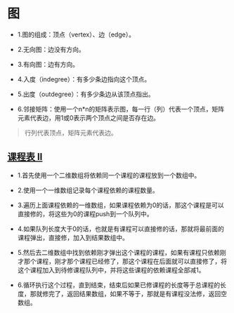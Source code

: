 # 图

- 1.图的组成：顶点（vertex）、边（edge）。

- 2.无向图：边没有方向。

- 3.有向图：边有方向。

- 4.入度（indegree）：有多少条边指向这个顶点。

- 5.出度（outdegree）：有多少条边从该顶点指出。

- 6.邻接矩阵：使用一个n*n的矩阵表示图，每一行（列）代表一个顶点，矩阵元素代表边，用1或0表示两个顶点之间是否存在边。

>行列代表顶点，矩阵元素代表边。

## [课程表 II](https://leetcode.cn/problems/course-schedule-ii/description/)

- 1.首先使用一个二维数组将依赖同一个课程的课程放到一个数组中。

- 2.使用一个一维数组记录每个课程依赖的课程数量。

- 3.遍历上面课程依赖的一维数组，如果课程依赖为0的话，那这个课程是可以直接修的，将这些为0的课程push到一个队列中。

- 4.如果队列长度大于0的话，也就是有课程可以直接修的话，那就将最前面的课程弹出，直接修，加入到结果数组中。

- 5.然后去二维数组中找到依赖刚才弹出这个课程的课程，如果有课程只依赖刚才那个课程，刚才那个课程已经修了，那这个课程在后面就可以直接修了，将这个课程加入到待修课程队列中，并将这些课程的依赖课程全部减1。

- 6.循环执行这个过程，直到结束，结束后如果已修课程的长度等于总课程的长度，那就修完了，返回结果数组，如果不等于，那就是有课程没法修，返回空数组。
